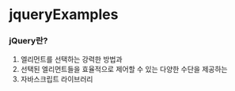 # jqueryExamples
<h3>jQuery란?</h3>
<ol>
  <li>엘리먼트를 선택하는 강력한 방법과</li>
  <li>선택된 엘리먼트들을 효율적으로 제어할 수 있는 다양한 수단을 제공하는</li>
  <li>자바스크립트 라이브러리</li>
</ol>
